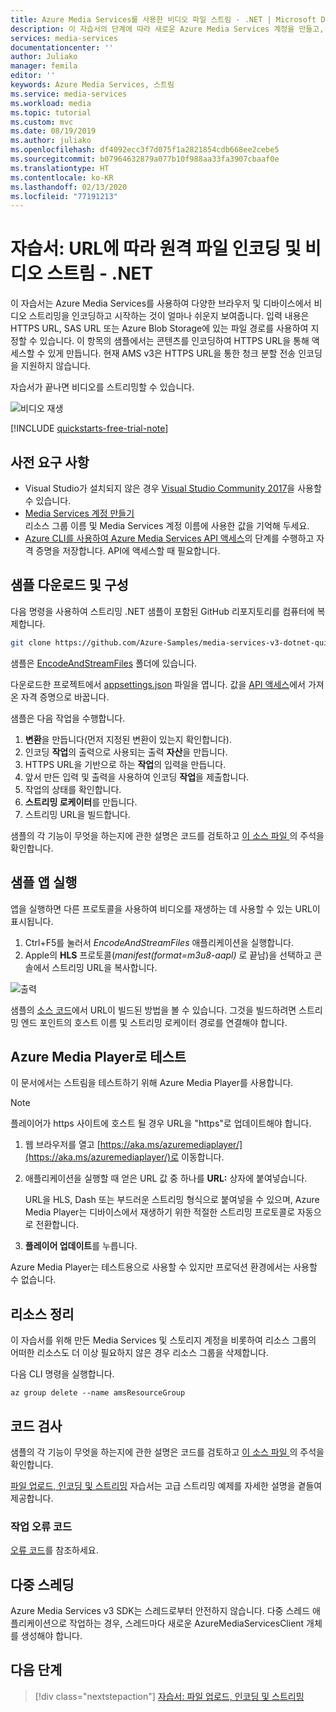 ```yaml
---
title: Azure Media Services를 사용한 비디오 파일 스트림 - .NET | Microsoft Docs
description: 이 자습서의 단계에 따라 새로운 Azure Media Services 계정을 만들고, 파일을 인코딩한 다음, Azure Media Player로 스트리밍합니다.
services: media-services
documentationcenter: ''
author: Juliako
manager: femila
editor: ''
keywords: Azure Media Services, 스트림
ms.service: media-services
ms.workload: media
ms.topic: tutorial
ms.custom: mvc
ms.date: 08/19/2019
ms.author: juliako
ms.openlocfilehash: df4092ecc3f7d075f1a2821854cdb668ee2cebe5
ms.sourcegitcommit: b07964632879a077b10f988aa33fa3907cbaaf0e
ms.translationtype: HT
ms.contentlocale: ko-KR
ms.lasthandoff: 02/13/2020
ms.locfileid: "77191213"
---
```

# <a name="tutorial-encode-a-remote-file-based-on-url-and-stream-the-video---net"></a>자습서: URL에 따라 원격 파일 인코딩 및 비디오 스트림 - .NET

이 자습서는 Azure Media Services를 사용하여 다양한 브라우저 및 디바이스에서 비디오 스트리밍을 인코딩하고 시작하는 것이 얼마나 쉬운지 보여줍니다. 입력 내용은 HTTPS URL, SAS URL 또는 Azure Blob Storage에 있는 파일 경로를 사용하여 지정할 수 있습니다.
이 항목의 샘플에서는 콘텐츠를 인코딩하여 HTTPS URL을 통해 액세스할 수 있게 만듭니다. 현재 AMS v3은 HTTPS URL을 통한 청크 분할 전송 인코딩을 지원하지 않습니다.

자습서가 끝나면 비디오를 스트리밍할 수 있습니다.  

![비디오 재생](./media/stream-files-dotnet-quickstart/final-video.png)

[!INCLUDE [quickstarts-free-trial-note](../../../includes/quickstarts-free-trial-note.md)]

## <a name="prerequisites"></a>사전 요구 사항

- Visual Studio가 설치되지 않은 경우 [Visual Studio Community 2017](https://www.visualstudio.com/thank-you-downloading-visual-studio/?sku=Community&rel=15)을 사용할 수 있습니다.
- [Media Services 계정 만들기](create-account-cli-how-to.md)<br/>리소스 그룹 이름 및 Media Services 계정 이름에 사용한 값을 기억해 두세요.
- [Azure CLI를 사용하여 Azure Media Services API 액세스](access-api-cli-how-to.md)의 단계를 수행하고 자격 증명을 저장합니다. API에 액세스할 때 필요합니다.

## <a name="download-and-configure-the-sample"></a>샘플 다운로드 및 구성

다음 명령을 사용하여 스트리밍 .NET 샘플이 포함된 GitHub 리포지토리를 컴퓨터에 복제합니다.  

 ```bash
 git clone https://github.com/Azure-Samples/media-services-v3-dotnet-quickstarts.git
 ```

샘플은 [EncodeAndStreamFiles](https://github.com/Azure-Samples/media-services-v3-dotnet-quickstarts/tree/master/AMSV3Quickstarts/EncodeAndStreamFiles) 폴더에 있습니다.

다운로드한 프로젝트에서 [appsettings.json](https://github.com/Azure-Samples/media-services-v3-dotnet-quickstarts/blob/master/AMSV3Quickstarts/EncodeAndStreamFiles/appsettings.json) 파일을 엽니다. 값을 [API 액세스](access-api-cli-how-to.md)에서 가져온 자격 증명으로 바꿉니다.

샘플은 다음 작업을 수행합니다.

1. **변환**을 만듭니다(먼저 지정된 변환이 있는지 확인합니다). 
2. 인코딩 **작업**의 출력으로 사용되는 출력 **자산**을 만듭니다.
3. HTTPS URL을 기반으로 하는 **작업**의 입력을 만듭니다.
4. 앞서 만든 입력 및 출력을 사용하여 인코딩 **작업**을 제출합니다.
5. 작업의 상태를 확인합니다.
6. **스트리밍 로케이터**를 만듭니다.
7. 스트리밍 URL을 빌드합니다.

샘플의 각 기능이 무엇을 하는지에 관한 설명은 코드를 검토하고 [이 소스 파일 ](https://github.com/Azure-Samples/media-services-v3-dotnet-quickstarts/blob/master/AMSV3Quickstarts/EncodeAndStreamFiles/Program.cs)의 주석을 확인합니다.

## <a name="run-the-sample-app"></a>샘플 앱 실행

앱을 실행하면 다른 프로토콜을 사용하여 비디오를 재생하는 데 사용할 수 있는 URL이 표시됩니다. 

1. Ctrl+F5를 눌러서 *EncodeAndStreamFiles* 애플리케이션을 실행합니다.
2. Apple의 **HLS** 프로토콜(*manifest(format=m3u8-aapl)* 로 끝남)을 선택하고 콘솔에서 스트리밍 URL을 복사합니다.

![출력](./media/stream-files-tutorial-with-api/output.png)

샘플의 [소스 코드](https://github.com/Azure-Samples/media-services-v3-dotnet-quickstarts/blob/master/AMSV3Quickstarts/EncodeAndStreamFiles/Program.cs)에서 URL이 빌드된 방법을 볼 수 있습니다. 그것을 빌드하려면 스트리밍 엔드 포인트의 호스트 이름 및 스트리밍 로케이터 경로를 연결해야 합니다.  

## <a name="test-with-azure-media-player"></a>Azure Media Player로 테스트

이 문서에서는 스트림을 테스트하기 위해 Azure Media Player를 사용합니다. 

> [!NOTE]
> 플레이어가 https 사이트에 호스트 될 경우 URL을 "https"로 업데이트해야 합니다.

1. 웹 브라우저를 열고 [https://aka.ms/azuremediaplayer/](https://aka.ms/azuremediaplayer/)로 이동합니다.
2. 애플리케이션을 실행할 때 얻은 URL 값 중 하나를 **URL:** 상자에 붙여넣습니다. 
 
     URL을 HLS, Dash 또는 부드러운 스트리밍 형식으로 붙여넣을 수 있으며, Azure Media Player는 디바이스에서 재생하기 위한 적절한 스트리밍 프로토콜로 자동으로 전환합니다.
3. **플레이어 업데이트**를 누릅니다.

Azure Media Player는 테스트용으로 사용할 수 있지만 프로덕션 환경에서는 사용할 수 없습니다. 

## <a name="clean-up-resources"></a>리소스 정리

이 자습서를 위해 만든 Media Services 및 스토리지 계정을 비롯하여 리소스 그룹의 어떠한 리소스도 더 이상 필요하지 않은 경우 리소스 그룹을 삭제합니다.

다음 CLI 명령을 실행합니다.

```azurecli
az group delete --name amsResourceGroup
```

## <a name="examine-the-code"></a>코드 검사

샘플의 각 기능이 무엇을 하는지에 관한 설명은 코드를 검토하고 [이 소스 파일 ](https://github.com/Azure-Samples/media-services-v3-dotnet-quickstarts/blob/master/AMSV3Quickstarts/EncodeAndStreamFiles/Program.cs)의 주석을 확인합니다.

[파일 업로드, 인코딩 및 스트리밍](stream-files-tutorial-with-api.md) 자습서는 고급 스트리밍 예제를 자세한 설명을 곁들여 제공합니다. 

### <a name="job-error-codes"></a>작업 오류 코드

[오류 코드](https://docs.microsoft.com/rest/api/media/jobs/get#joberrorcode)를 참조하세요.

## <a name="multithreading"></a>다중 스레딩

Azure Media Services v3 SDK는 스레드로부터 안전하지 않습니다. 다중 스레드 애플리케이션으로 작업하는 경우, 스레드마다 새로운 AzureMediaServicesClient 개체를 생성해야 합니다.

## <a name="next-steps"></a>다음 단계

> [!div class="nextstepaction"]
> [자습서: 파일 업로드, 인코딩 및 스트리밍](stream-files-tutorial-with-api.md)
